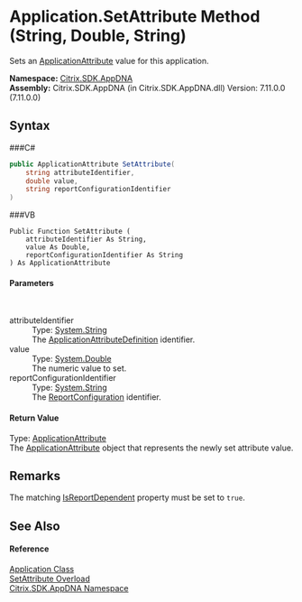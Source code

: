 # Application.SetAttribute Method (String, Double, String)
 

Sets an <a href="T_Citrix_SDK_AppDNA_ApplicationAttribute">ApplicationAttribute</a> value for this application.

**Namespace:**&nbsp;<a href="N_Citrix_SDK_AppDNA">Citrix.SDK.AppDNA</a><br />**Assembly:**&nbsp;Citrix.SDK.AppDNA (in Citrix.SDK.AppDNA.dll) Version: 7.11.0.0 (7.11.0.0)

## Syntax

###C#
```csharp
public ApplicationAttribute SetAttribute(
	string attributeIdentifier,
	double value,
	string reportConfigurationIdentifier
)
```

###VB
```vbnet
Public Function SetAttribute ( 
	attributeIdentifier As String,
	value As Double,
	reportConfigurationIdentifier As String
) As ApplicationAttribute
```


#### Parameters
&nbsp;<dl><dt>attributeIdentifier</dt><dd>Type: <a href="http://msdn2.microsoft.com/en-us/library/s1wwdcbf" target="_blank">System.String</a><br />The <a href="T_Citrix_SDK_AppDNA_ApplicationAttributeDefinition">ApplicationAttributeDefinition</a> identifier.</dd><dt>value</dt><dd>Type: <a href="http://msdn2.microsoft.com/en-us/library/643eft0t" target="_blank">System.Double</a><br />The numeric value to set.</dd><dt>reportConfigurationIdentifier</dt><dd>Type: <a href="http://msdn2.microsoft.com/en-us/library/s1wwdcbf" target="_blank">System.String</a><br />The <a href="T_Citrix_SDK_AppDNA_ReportConfiguration">ReportConfiguration</a> identifier.</dd></dl>

#### Return Value
Type: <a href="T_Citrix_SDK_AppDNA_ApplicationAttribute">ApplicationAttribute</a><br />The <a href="T_Citrix_SDK_AppDNA_ApplicationAttribute">ApplicationAttribute</a> object that represents the newly set attribute value.

## Remarks
The matching <a href="P_Citrix_SDK_AppDNA_ApplicationAttributeDefinition_IsReportDependent">IsReportDependent</a> property must be set to `true`.

## See Also


#### Reference
<a href="T_Citrix_SDK_AppDNA_Application">Application Class</a><br /><a href="Overload_Citrix_SDK_AppDNA_Application_SetAttribute">SetAttribute Overload</a><br /><a href="N_Citrix_SDK_AppDNA">Citrix.SDK.AppDNA Namespace</a><br />